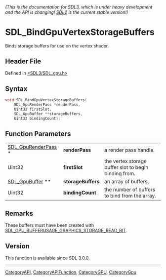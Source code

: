 ###### (This is the documentation for SDL3, which is under heavy development and the API is changing! [SDL2](https://wiki.libsdl.org/SDL2/) is the current stable version!)
# SDL_BindGpuVertexStorageBuffers

Binds storage buffers for use on the vertex shader.

## Header File

Defined in [<SDL3/SDL_gpu.h>](https://github.com/libsdl-org/SDL/blob/main/include/SDL3/SDL_gpu.h)

## Syntax

```c
void SDL_BindGpuVertexStorageBuffers(
    SDL_GpuRenderPass *renderPass,
    Uint32 firstSlot,
    SDL_GpuBuffer **storageBuffers,
    Uint32 bindingCount);
```

## Function Parameters

|                                          |                    |                                                       |
| ---------------------------------------- | ------------------ | ----------------------------------------------------- |
| [SDL_GpuRenderPass](SDL_GpuRenderPass) * | **renderPass**     | a render pass handle.                                 |
| Uint32                                   | **firstSlot**      | the vertex storage buffer slot to begin binding from. |
| [SDL_GpuBuffer](SDL_GpuBuffer) **        | **storageBuffers** | an array of buffers.                                  |
| Uint32                                   | **bindingCount**   | the number of buffers to bind from the array.         |

## Remarks

These buffers must have been created with
[SDL_GPU_BUFFERUSAGE_GRAPHICS_STORAGE_READ_BIT](SDL_GPU_BUFFERUSAGE_GRAPHICS_STORAGE_READ_BIT).

## Version

This function is available since SDL 3.0.0.

----
[CategoryAPI](CategoryAPI), [CategoryAPIFunction](CategoryAPIFunction), [CategoryGPU](CategoryGPU), [CategoryGpu](CategoryGpu)


